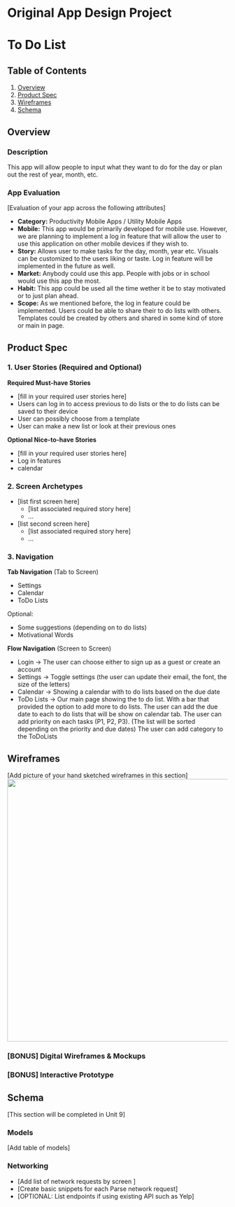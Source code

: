 Original App Design Project
===

# To Do List

## Table of Contents
1. [Overview](#Overview)
1. [Product Spec](#Product-Spec)
1. [Wireframes](#Wireframes)
2. [Schema](#Schema)

## Overview
### Description
This app will allow people to input what they want to do for the day or plan out the rest of year, month, etc.

### App Evaluation
[Evaluation of your app across the following attributes]
- **Category:** Productivity Mobile Apps / Utility Mobile Apps
- **Mobile:** This app would be primarily developed for mobile use. However, we are planning to implement a log in feature that will allow the user to use this application on other mobile devices if they wish to.
- **Story:** Allows user to make tasks for the day, month, year etc. Visuals can be customized to the users liking or taste. Log in feature will be implemented in the future as well.
- **Market:** Anybody could use this app. People with jobs or in school would use this app the most.
- **Habit:** This app could be used all the time wether it be to stay motivated or to just plan ahead. 
- **Scope:** As we mentioned before, the log in feature could be implemented. Users could be able to share their to do lists with others. Templates could be created by others and shared in some kind of store or main in page.

## Product Spec

### 1. User Stories (Required and Optional)

**Required Must-have Stories**

* [fill in your required user stories here]
* Users can log in to access previous to do lists or the to do lists can be saved to their device
* User can possibly choose from a template
* User can make a new list or look at their previous ones

**Optional Nice-to-have Stories**

* [fill in your required user stories here]
* Log in features
* calendar

### 2. Screen Archetypes

* [list first screen here]
   * [list associated required story here]
   * ...
* [list second screen here]
   * [list associated required story here]
   * ...

### 3. Navigation

**Tab Navigation** (Tab to Screen)

* Settings
* Calendar
* ToDo Lists

Optional:
* Some suggestions (depending on to do lists)
* Motivational Words

**Flow Navigation** (Screen to Screen)

* Login -> The user can choose either to sign up as a guest or create an account
* Settings -> Toggle settings (the user can update their email, the font, the size of the letters)
* Calendar -> Showing a calendar with to do lists based on the due date
* ToDo Lists -> Our main page showing the to do list. With a bar that provided the option to add more to do lists. 
	The user can add the due date to each to do lists that will be show on calendar tab.
	The user can add priority on each tasks (P1, P2, P3). (The list will be sorted depending on the priority and due dates)
	The user can add category to the ToDoLists
	

## Wireframes
[Add picture of your hand sketched wireframes in this section]
<img src="YOUR_WIREFRAME_IMAGE_URL" width=600>

### [BONUS] Digital Wireframes & Mockups

### [BONUS] Interactive Prototype

## Schema 
[This section will be completed in Unit 9]
### Models
[Add table of models]
### Networking
- [Add list of network requests by screen ]
- [Create basic snippets for each Parse network request]
- [OPTIONAL: List endpoints if using existing API such as Yelp]

